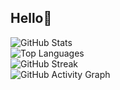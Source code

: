 ## Hello👋

![GitHub Stats](https://github-readme-stats.vercel.app/api?username=johndoe&show_icons=true&theme=radical)  
![Top Languages](https://github-readme-stats.vercel.app/api/top-langs/?username=johndoe&layout=compact&theme=tokyonight)  
![GitHub Streak](https://github-readme-streak-stats.herokuapp.com/?user=johndoe&theme=dark)  
![GitHub Activity Graph](https://github-readme-activity-graph.vercel.app/graph?username=johndoe&theme=react)  

